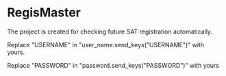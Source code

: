 # RegisMaster
The project is created for checking future SAT registration automatically.

Replace "USERNAME" in "user_name.send_keys("USERNAME")" with yours.

Replace "PASSWORD" in "password.send_keys("PASSWORD")" with yours
